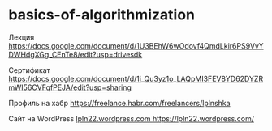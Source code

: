 # basics-of-algorithmization

Лекция 
https://docs.google.com/document/d/1U3BEhW6wOdovf4QmdLkir6PS9VvYDWHdgXGg_CEnTe8/edit?usp=drivesdk
 
Сертификат
https://docs.google.com/document/d/1i_Qu3yz1o_LAQpMI3FEV8YD62DYZRmWI56CVFqfPEJA/edit?usp=sharing

Профиль на хабр
https://freelance.habr.com/freelancers/lplnshka

Сайт на WordPress
[lpln22.wordpress.com
](https://lpln22.wordpress.com/)https://lpln22.wordpress.com/

